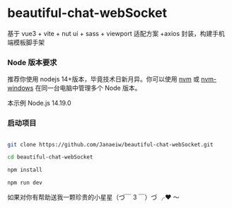 # beautiful-chat-webSocket

基于 vue3 + vite + nut ui + sass + viewport 适配方案 +axios 封装，构建手机端模板脚手架

### Node 版本要求

推荐你使用 nodejs 14+版本，毕竟技术日新月异。你可以使用 [nvm](https://github.com/nvm-sh/nvm) 或 [nvm-windows](https://github.com/coreybutler/nvm-windows) 在同一台电脑中管理多个 Node 版本。

本示例 Node.js 14.19.0

### 启动项目

```bash

git clone https://github.com/Janaeiw/beautiful-chat-webSocket.git

cd beautiful-chat-webSocket

npm install

npm run dev
```

如果对你有帮助送我一颗珍贵的小星星（づ￣ 3 ￣）づ ╭❤ ～
